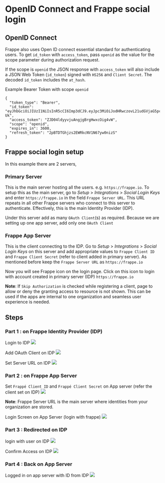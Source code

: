 <!-- add-breadcrumbs -->
# OpenID Connect and Frappe social login

## OpenID Connect

Frappe also uses Open ID connect essential standard for authenticating users. To get `id_token` with `access_token`, pass `openid` as the value for the scope parameter during authorization request.

If the scope is `openid` the JSON response with `access_token` will also include a JSON Web Token (`id_token`) signed with `HS256` and `Client Secret`. The decoded `id_token` includes the `at_hash`.

Example Bearer Token with scope `openid`

```
{
  "token_type": "Bearer",
  "id_token": "eyJhbGciOiJIUzI1NiIsInR5cCI6Imp3dCJ9.eyJpc3MiOiJodHRwczovL21udGVjaG5pcXVlLmNvbSIsImF0X2hhc2giOiJOQlFXbExJUy1lQ1BXd1d4Y0EwaVpnIiwiYXVkIjoiYjg3NzJhZWQ1YyIsImV4cCI6MTQ3Nzk1NTYzMywic3ViIjoiNWFjNDE2NThkZjFiZTE1MjI4M2QxYTk0YjhmYzcwNDIifQ.1GRvhk5wNoR4GWoeQfleEDgtLS5nvj9nsO4xd8QE-Uk",
  "access_token": "ZJD04ldyyvjuAngjgBrgHwxcOig4vW",
  "scope": "openid",
  "expires_in": 3600,
  "refresh_token": "2pBTDTGhjzs2EWRkcNV1N67yw0nizS"
}
```

## Frappe social login setup

In this example there are 2 servers,

### Primary Server
This is the main server hosting all the users. e.g. `https://frappe.io`. To setup this as the main server, go to *Setup* > *Integrations* > *Social Login Keys* and enter `https://frappe.io` in the field  `Frappe Server URL`. This URL repeats in all other Frappe servers who connect to this server to authenticate. Effectively, this is the main Identity Provider (IDP). 

Under this server add as many `OAuth Client`(s) as required. Because we are setting up one app server, add only one `OAuth Client`

### Frappe App Server
This is the client connecting to the IDP. Go to *Setup* > *Integrations* > *Social Login Keys* on this server and add appropriate values to `Frappe Client ID` and `Frappe Client Secret` (refer to client added in primary server). As mentioned before keep the `Frappe Server URL` as `https://frappe.io`

Now you will see Frappe icon on the login page. Click on this icon to login with account created in primary server (IDP) `https://frappe.io`

**Note**: If `Skip Authorization` is checked while registering a client, page to allow or deny the granting access to resource is not shown. This can be used if the apps are internal to one organization and seamless user experience is needed.

## Steps

### Part 1 : on Frappe Identity Provider (IDP)

Login to IDP
<img class="screenshot" src="{{docs_base_url}}/assets/img/00-login-to-idp.png">

Add OAuth Client on IDP
<img class="screenshot" src="{{docs_base_url}}/assets/img/01-add-oauth-client-on-idp.png">

Set Server URL on IDP
<img class="screenshot" src="{{docs_base_url}}/assets/img/02-set-server-url-on-idp.png">

### Part 2 : on Frappe App Server


Set `Frappé Client ID`  and `Frappé Client Secret` on App server (refer the client set on IDP)
<img class="screenshot" src="{{docs_base_url}}/assets/img/03-set-clientid-client-secret-server-on-app-server.png">


**Note**: Frappe Server URL is the main server where identities from your organization are stored.

Login Screen on App Server (login with frappe)
<img class="screenshot" src="{{docs_base_url}}/assets/img/04-login-screen-on-app-server.png">

### Part 3 : Redirected on IDP 

login with user on IDP
<img class="screenshot" src="{{docs_base_url}}/assets/img/05-login-with-user-on-idp.png">

Confirm Access on IDP
<img class="screenshot" src="{{docs_base_url}}/assets/img/06-confirm-grant-access-on-idp.png">

### Part 4 : Back on App Server

Logged in on app server with ID from IDP
<img class="screenshot" src="{{docs_base_url}}/assets/img/07-logged-in-as-website-user-with-id-from-idp.png">
